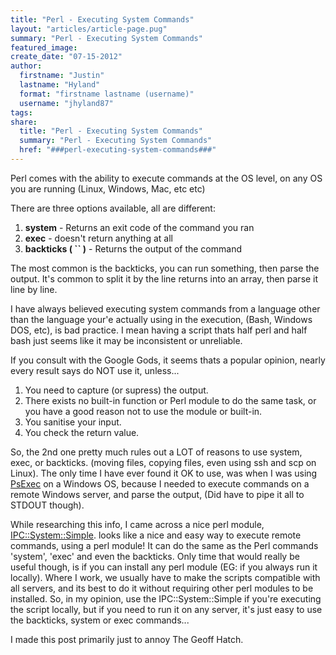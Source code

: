 ```yaml
---
title: "Perl - Executing System Commands"
layout: "articles/article-page.pug"
summary: "Perl - Executing System Commands"
featured_image:
create_date: "07-15-2012"
author:
  firstname: "Justin"
  lastname: "Hyland"
  format: "firstname lastname (username)"
  username: "jhyland87"
tags:
share:
  title: "Perl - Executing System Commands"
  summary: "Perl - Executing System Commands"
  href: "###perl-executing-system-commands###"
---
```

Perl comes with the ability to execute commands at the OS level, on any OS you are running (Linux, Windows, Mac, etc etc)

There are three options available, all are different:
1.  **system** - Returns an exit code of the command you ran
2.  **exec** - doesn't return anything at all
3.  **backticks ( \`\` )** - Returns the output of the command

The most common is the backticks, you can run something, then parse the output. It's common to split it by the line returns into an array, then parse it line by line.

I have always believed executing system commands from a language other than the language your'e actually using in the execution, (Bash, Windows DOS, etc), is bad practice. I mean having a script thats half perl and half bash just seems like it may be inconsistent or unreliable.

If you consult with the Google Gods, it seems thats a popular opinion, nearly every result says do NOT use it, unless...
1.  You need to capture (or supress) the output.
2.  There exists no built-in function or Perl module to do the same task, or you have a good reason not to use the module or built-in.
3.  You sanitise your input.
4.  You check the return value.

So, the 2nd one pretty much rules out a LOT of reasons to use system, exec, or backticks. (moving files, copying files, even using ssh and scp on Linux). The only time I have ever found it OK to use, was when I was using [PsExec](http://www.linuxdigest.org/wp-content/uploads/bb897553.aspx) on a Windows OS, because I needed to execute commands on a remote Windows server, and parse the output, (Did have to pipe it all to STDOUT though).

While researching this info, I came across a nice perl module, [IPC::System::Simple](http://www.linuxdigest.org/wp-content/uploads/Simple.pm). looks like a nice and easy way to execute remote commands, using a perl module! It can do the same as the Perl commands 'system', 'exec' and even the backticks. Only time that would really be useful though, is if you can install any perl module (EG: if you always run it locally). Where I work, we usually have to make the scripts compatible with all servers, and its best to do it without requiring other perl modules to be installed. So, in my opinion, use the IPC::System::Simple if you're executing the script locally, but if you need to run it on any server, it's just easy to use the backticks, system or exec commands...

I made this post primarily just to annoy The Geoff Hatch.
